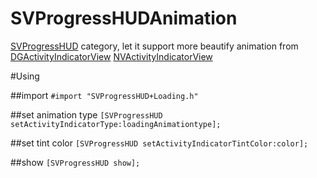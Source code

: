 # SVProgressHUDAnimation

[SVProgressHUD](https://github.com/SVProgressHUD/SVProgressHUD) category, let it support more beautify animation from [DGActivityIndicatorView](https://github.com/gontovnik/DGActivityIndicatorView) [NVActivityIndicatorView](https://github.com/ninjaprox/NVActivityIndicatorView)

#Using

##import
```#import "SVProgressHUD+Loading.h"```

##set animation type
```[SVProgressHUD setActivityIndicatorType:loadingAnimationtype];```

##set tint color
```[SVProgressHUD setActivityIndicatorTintColor:color];```

##show
```[SVProgressHUD show];```
